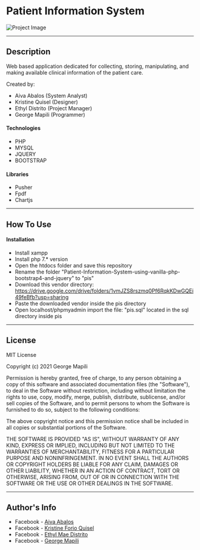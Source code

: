 # Patient Information System

![Project Image](https://scontent.fceb2-1.fna.fbcdn.net/v/t1.6435-9/186466763_585664745740430_544554918140835438_n.jpg?_nc_cat=108&ccb=1-3&_nc_sid=730e14&_nc_ohc=8JeUYakM_usAX-n2NCU&_nc_ht=scontent.fceb2-1.fna&oh=3bbbe143847e6d8db8f8659b4cd48f47&oe=60C237F5)

---

## Description

Web based application dedicated for collecting, storing, manipulating, and making available clinical information of the patient care.

Created by:

- Aiva Abalos (System Analyst)
- Kristine Quisel (Designer)
- Ethyl Distrito (Project Manager)
- George Mapili (Programmer)

#### Technologies

- PHP
- MYSQL
- JQUERY
- BOOTSTRAP

#### Libraries

- Pusher
- Fpdf
- Chartjs

---

## How To Use

#### Installation

- Install xampp
- Install php 7.\* version
- Open the htdocs folder and save this repository
- Rename the folder "Patient-Information-System-using-vanilla-php-bootstrap4-and-jquery" to "pis"
- Download this vendor directory: https://drive.google.com/drive/folders/1vmJZS8rszmq0Pf6RqkKDwGQEi49feBfb?usp=sharing
- Paste the downloaded vendor inside the pis directory
- Open localhost/phpmyadmin import the file: "pis.sql" located in the sql directory inside pis

---

## License

MIT License

Copyright (c) 2021 George Mapili

Permission is hereby granted, free of charge, to any person obtaining a copy
of this software and associated documentation files (the "Software"), to deal
in the Software without restriction, including without limitation the rights
to use, copy, modify, merge, publish, distribute, sublicense, and/or sell
copies of the Software, and to permit persons to whom the Software is
furnished to do so, subject to the following conditions:

The above copyright notice and this permission notice shall be included in all
copies or substantial portions of the Software.

THE SOFTWARE IS PROVIDED "AS IS", WITHOUT WARRANTY OF ANY KIND, EXPRESS OR
IMPLIED, INCLUDING BUT NOT LIMITED TO THE WARRANTIES OF MERCHANTABILITY,
FITNESS FOR A PARTICULAR PURPOSE AND NONINFRINGEMENT. IN NO EVENT SHALL THE
AUTHORS OR COPYRIGHT HOLDERS BE LIABLE FOR ANY CLAIM, DAMAGES OR OTHER
LIABILITY, WHETHER IN AN ACTION OF CONTRACT, TORT OR OTHERWISE, ARISING FROM,
OUT OF OR IN CONNECTION WITH THE SOFTWARE OR THE USE OR OTHER DEALINGS IN THE
SOFTWARE.

---

## Author's Info

- Facebook - [Aiva Abalos](https://www.facebook.com/aiva.abalos.1)
- Facebook - [Kristine Forio Quisel](https://www.facebook.com/kristine.quisel.1)
- Facebook - [Ethyl Mae Distrito](https://www.facebook.com/ethylmae.distrito)
- Facebook - [George Mapili](https://www.facebook.com/geo.malik.75839/)
